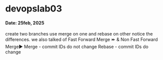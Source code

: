 # devopslab03
#### Date: 25feb, 2025
create two branches
use merge on one and rebase on other 
notice the differences.
we also talked of 
    Fast Forward Merge ⏩   & 
    Non Fast Forward Merge▶️
Merge - commit IDs do not change
Rebase - commit IDs do change

